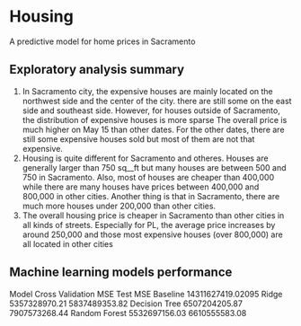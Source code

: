 # Housing
A predictive model for home prices in Sacramento

## Exploratory analysis summary
1. In Sacramento city, the expensive houses are mainly located on the northwest side and the center of the city. there are still some on the east side and southeast side. However, for houses outside of Sacramento, the distribution of expensive houses is more sparse
The overall price is much higher on May 15 than other dates. For the other dates, there are still some expensive houses sold but most of them are not that expensive.
2. Housing is quite different for Sacramento and otheres. Houses are generally larger than 750 sq__ft but many houses are between 500 and 750 in Sacramento. Also, most of houses are cheaper than 400,000 while there are many houses have prices between 400,000 and 800,000 in other cities. Another thing is that in Sacramento, there are much more houses under 200,000 than other cities.
3. The overall housing price is cheaper in Sacramento than other cities in all kinds of streets. Especially for PL, the average price increases by around 250,000 and those most expensive houses (over 800,000) are all located in other cities

## Machine learning models performance

Model	          Cross Validation MSE	  Test MSE
Baseline	      14311627419.02095
Ridge	          5357328970.21	      5837489353.82
Decision Tree 	6507204205.87	      7907573268.44
Random Forest	  5532697156.03	      6610555583.08
